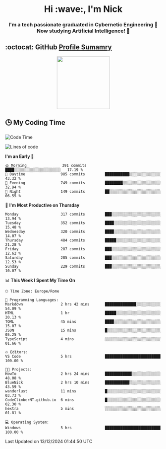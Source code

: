 <h1 align="center">Hi :wave:, I'm Nick</h1>

<h3 align="center">I'm a tech passionate graduated in Cybernetic Engineering 🤖<br>
Now studying Artificial Intelligence! 🧠</h3>


## :octocat: GitHub <a href="https://github.com/vn7n24fzkq/github-profile-summary-cards">Profile Sumamry</a>

<p align="center">
   <img style="height:170px;display:inline-block"  src="http://github-profile-summary-cards.vercel.app/api/cards/profile-details?username=CodeClimberNT&theme=github_dark" />
<!--    <img style="height:170px;display:inline-block"  src="http://github-profile-summary-cards.vercel.app/api/cards/repos-per-language?username=CodeClimberNT&theme=github_dark&exclude=" /> -->
</p>

 ## :clock3: My Coding Time 
 
<!--START_SECTION:waka-->
![Code Time](http://img.shields.io/badge/Code%20Time-383%20hrs%2053%20mins-blue)

![Lines of code](https://img.shields.io/badge/From%20Hello%20World%20I%27ve%20Written-3.6%20million%20lines%20of%20code-blue)

**I'm an Early 🐤** 

```text
🌞 Morning                391 commits         ████░░░░░░░░░░░░░░░░░░░░░   17.19 % 
🌆 Daytime                985 commits         ███████████░░░░░░░░░░░░░░   43.32 % 
🌃 Evening                749 commits         ████████░░░░░░░░░░░░░░░░░   32.94 % 
🌙 Night                  149 commits         ██░░░░░░░░░░░░░░░░░░░░░░░   06.55 % 
```
📅 **I'm Most Productive on Thursday** 

```text
Monday                   317 commits         ███░░░░░░░░░░░░░░░░░░░░░░   13.94 % 
Tuesday                  352 commits         ████░░░░░░░░░░░░░░░░░░░░░   15.48 % 
Wednesday                320 commits         ████░░░░░░░░░░░░░░░░░░░░░   14.07 % 
Thursday                 484 commits         █████░░░░░░░░░░░░░░░░░░░░   21.28 % 
Friday                   287 commits         ███░░░░░░░░░░░░░░░░░░░░░░   12.62 % 
Saturday                 285 commits         ███░░░░░░░░░░░░░░░░░░░░░░   12.53 % 
Sunday                   229 commits         ███░░░░░░░░░░░░░░░░░░░░░░   10.07 % 
```


📊 **This Week I Spent My Time On** 

```text
🕑︎ Time Zone: Europe/Rome

💬 Programming Languages: 
Markdown                 2 hrs 42 mins       ██████████████░░░░░░░░░░░   54.09 % 
HTML                     1 hr                █████░░░░░░░░░░░░░░░░░░░░   20.13 % 
TOML                     45 mins             ████░░░░░░░░░░░░░░░░░░░░░   15.07 % 
JSON                     15 mins             █░░░░░░░░░░░░░░░░░░░░░░░░   05.25 % 
TypeScript               4 mins              ░░░░░░░░░░░░░░░░░░░░░░░░░   01.66 % 

🔥 Editors: 
VS Code                  5 hrs               █████████████████████████   100.00 % 

🐱‍💻 Projects: 
HowTo                    2 hrs 24 mins       ████████████░░░░░░░░░░░░░   48.08 % 
BlueNick                 2 hrs 10 mins       ███████████░░░░░░░░░░░░░░   43.59 % 
wanderlust               11 mins             █░░░░░░░░░░░░░░░░░░░░░░░░   03.73 % 
CodeClimberNT.github.io  6 mins              █░░░░░░░░░░░░░░░░░░░░░░░░   02.30 % 
hextra                   5 mins              ░░░░░░░░░░░░░░░░░░░░░░░░░   01.81 % 

💻 Operating System: 
Windows                  5 hrs               █████████████████████████   100.00 % 
```


 Last Updated on 13/12/2024 01:44:50 UTC
<!--END_SECTION:waka-->

